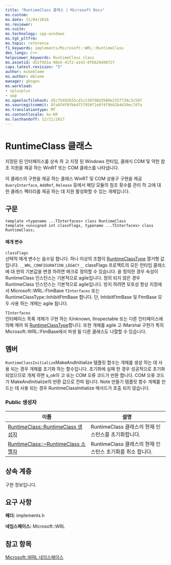 ```yaml
---
title: "RuntimeClass 클래스 | Microsoft Docs"
ms.custom: 
ms.date: 11/04/2016
ms.reviewer: 
ms.suite: 
ms.technology: cpp-windows
ms.tgt_pltfrm: 
ms.topic: reference
f1_keywords: implements/Microsoft::WRL::RuntimeClass
dev_langs: C++
helpviewer_keywords: RuntimeClass class
ms.assetid: d52f9d1a-98e5-41f2-a143-8fb629dd0727
caps.latest.revision: "5"
author: mikeblome
ms.author: mblome
manager: ghogen
ms.workload:
- cplusplus
- uwp
ms.openlocfilehash: d5c75492b55cd1c238798d3500e2157738c3c58f
ms.sourcegitcommit: 8fa8fdf0fbb4f57950f1e8f4f9b81b4d39ec7d7a
ms.translationtype: MT
ms.contentlocale: ko-KR
ms.lasthandoff: 12/21/2017
---
```

# <a name="runtimeclass-class"></a>RuntimeClass 클래스
지정된 된 인터페이스를 상속 하 고 지정 된 Windows 런타임, 클래식 COM 및 약한 참조 지원을 제공 하는 WinRT 또는 COM 클래스를 나타냅니다.  
  
이 클래스의 구현을 제공 하는 클래스 WinRT 및 COM 상용구 구현을 제공 `QueryInterface`, `AddRef`, `Release` 등에서 해당 모듈의 참조 횟수를 관리 하 고에 대 한 클래스 팩터리를 제공 하는 데 지원 활성화할 수 있는 개체입니다.
  
## <a name="syntax"></a>구문  
  
```
template <typename ...TInterfaces> class RuntimeClass
template <unsigned int classFlags, typename ...TInterfaces> class RuntimeClass;
```
  
#### <a name="parameters"></a>매개 변수  
 `classFlags`  
선택적 매개 변수는 음수일 합니다. 하나 이상의 조합이 [RuntimeClassType](../windows/runtimeclasstype-enumeration.md) 열거형 값입니다. `__WRL_CONFIGURATION_LEGACY__` classFlags 프로젝트의 모든 런타임 클래스에 대 한의 기본값을 변경 하려면 매크로 정의할 수 있습니다. 을 정의한 경우 속성이 RuntimeClass 인스턴스는 기본적으로 agile입니다. 정의 되지 않은 경우 RuntimeClass 인스턴스는 기본적으로 agile입니다. 방지 하려면 모호성 항상 지정에서 Microsoft::WRL::FtmBase `TInterfaces` 또는 RuntimeClassType::InhibitFtmBase 합니다. 단, InhibitFtmBase 및 FtmBase 모두 사용 하는 개체는 agile 됩니다.
 
 `TInterfaces`  
인터페이스 목록 개체가 구현 하는 IUnknown, IInspectable 또는 다른 인터페이스에 의해 제어 외 [RuntimeClassType](../windows/runtimeclasstype-enumeration.md)합니다. 또한 개체를 agile 고 IMarshal 구현가 특히 Microsoft::WRL::FtmBase에서 파생 될 다른 클래스도 나열할 수 있습니다.
  
## <a name="members"></a>멤버  
`RuntimeClassInitialize`MakeAndInitialize 템플릿 함수는 개체를 생성 하는 데 사용 되는 경우 개체를 초기화 하는 함수입니다. 초기화에 실패 한 경우 성공적으로 초기화 되었으므로 개체 하면 s_ok이 고 또는 COM 오류 코드가 반환 합니다. COM 오류 코드가 MakeAndInitialize의 반환 값으로 전파 됩니다. Note 만들기 템플릿 함수 개체를 만드는 데 사용 되는 경우 RuntimeClassInitialize 메서드가 호출 되지 않습니다.

### <a name="public-constructors"></a>Public 생성자  
  
|이름|설명|  
|----------|-----------------|  
|[RuntimeClass::RuntimeClass 생성자](../windows/runtimeclass-runtimeclass-constructor.md)|RuntimeClass 클래스의 현재 인스턴스를 초기화합니다.|  
|[RuntimeClass::~RuntimeClass 소멸자](../windows/runtimeclass-tilde-runtimeclass-destructor.md)|RuntimeClass 클래스의 현재 인스턴스 초기화를 취소 합니다.|  
  
## <a name="inheritance-hierarchy"></a>상속 계층  
구현 정보입니다.
  
## <a name="requirements"></a>요구 사항  
**헤더:** implements.h  
  
**네임스페이스:** Microsoft::WRL  
  
## <a name="see-also"></a>참고 항목  
[Microsoft::WRL 네임스페이스](../windows/microsoft-wrl-namespace.md)
